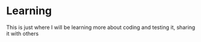 # Learning
This is just where I will be learning more about coding and testing it, sharing it with others
